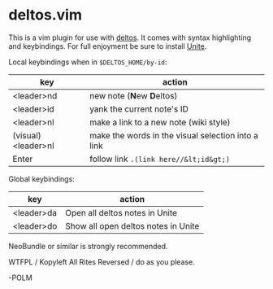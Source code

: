# deltos.vim

This is a vim plugin for use with [deltos](http://github.com/polm/deltos). It
comes with syntax highlighting and keybindings. For full enjoyment be sure to
install [Unite](http://github.com/Shougo/Unite.vim).

Local keybindings when in `$DELTOS_HOME/by-id`: 

| key | action |
| --- | --- |
| &lt;leader&gt;nd | new note (**N**ew **D**eltos) |
| &lt;leader&gt;id | yank the current note's ID |
| &lt;leader&gt;nl | make a link to a new note (wiki style) |
| (visual) &lt;leader&gt;nl | make the words in the visual selection into a link |
| Enter | follow link `.(link here//&lt;id&gt;)` |

Global keybindings:

| key | action |
| --- | --- |
| &lt;leader&gt;da | Open all deltos notes in Unite |
| &lt;leader&gt;do | Show all open deltos notes in Unite |

NeoBundle or similar is strongly recommended.

WTFPL / Kopyleft All Rites Reversed / do as you please.

-POLM
